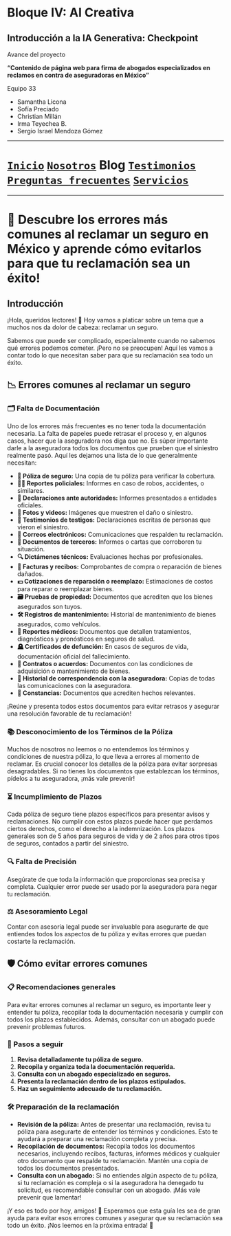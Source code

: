 # Bloque IV: AI Creativa 

## Introducción a la IA Generativa: Checkpoint 

Avance del proyecto

__“Contenido de página web para firma de abogados especializados en reclamos en contra de aseguradoras en México”__

Equipo 33

- Samantha Licona
- Sofía Preciado
- Christian Millán
- Irma Teyechea B.
- Sergio Israel Mendoza Gómez


---

# [`Inicio`](../README.md) [`Nosotros`](../nosotros/README.md) __Blog__ [`Testimonios`](../testimonios/README.md) [`Preguntas frecuentes`](../FQ/README.md)  [`Servicios`](../servicios/README.md)

---

# 🚨 Descubre los errores más comunes al reclamar un seguro en México y aprende cómo evitarlos para que tu reclamación sea un éxito!

## Introducción
¡Hola, queridos lectores! 👋 Hoy vamos a platicar sobre un tema que a muchos nos da dolor de cabeza: reclamar un seguro.

Sabemos que puede ser complicado, especialmente cuando no sabemos qué errores podemos cometer. ¡Pero no se preocupen! Aquí les vamos a contar todo lo que necesitan saber para que su reclamación sea todo un éxito.

## 📉 Errores comunes al reclamar un seguro

### 🗂️ Falta de Documentación
Uno de los errores más frecuentes es no tener toda la documentación necesaria. La falta de papeles puede retrasar el proceso y, en algunos casos, hacer que la aseguradora nos diga que no. Es súper importante darle a la aseguradora todos los documentos que prueben que el siniestro realmente pasó. Aquí les dejamos una lista de lo que generalmente necesitan:

- **📄 Póliza de seguro:** Una copia de tu póliza para verificar la cobertura.
- **👮‍♂️ Reportes policiales:** Informes en caso de robos, accidentes, o similares.
- **📑 Declaraciones ante autoridades:** Informes presentados a entidades oficiales.
- **📸 Fotos y videos:** Imágenes que muestren el daño o siniestro.
- **👥 Testimonios de testigos:** Declaraciones escritas de personas que vieron el siniestro.
- **📧 Correos electrónicos:** Comunicaciones que respalden tu reclamación.
- **🏢 Documentos de terceros:** Informes o cartas que corroboren tu situación.
- **🔍 Dictámenes técnicos:** Evaluaciones hechas por profesionales.
- **🧾 Facturas y recibos:** Comprobantes de compra o reparación de bienes dañados.
- **💵 Cotizaciones de reparación o reemplazo:** Estimaciones de costos para reparar o reemplazar bienes.
- **🗃️ Pruebas de propiedad:** Documentos que acrediten que los bienes asegurados son tuyos.
- **🛠️ Registros de mantenimiento:** Historial de mantenimiento de bienes asegurados, como vehículos.
- **🏥 Reportes médicos:** Documentos que detallen tratamientos, diagnósticos y pronósticos en seguros de salud.
- **🪦 Certificados de defunción:** En casos de seguros de vida, documentación oficial del fallecimiento.
- **📜 Contratos o acuerdos:** Documentos con las condiciones de adquisición o mantenimiento de bienes.
- **📨 Historial de correspondencia con la aseguradora:** Copias de todas las comunicaciones con la aseguradora.
- **🔖 Constancias:** Documentos que acrediten hechos relevantes.

¡Reúne y presenta todos estos documentos para evitar retrasos y asegurar una resolución favorable de tu reclamación!

### 📚 Desconocimiento de los Términos de la Póliza
Muchos de nosotros no leemos o no entendemos los términos y condiciones de nuestra póliza, lo que lleva a errores al momento de reclamar. Es crucial conocer los detalles de la póliza para evitar sorpresas desagradables. Si no tienes los documentos que establezcan los términos, pídelos a tu aseguradora, ¡más vale prevenir!

### ⏳ Incumplimiento de Plazos
Cada póliza de seguro tiene plazos específicos para presentar avisos y reclamaciones. No cumplir con estos plazos puede hacer que perdamos ciertos derechos, como el derecho a la indemnización. Los plazos generales son de 5 años para seguros de vida y de 2 años para otros tipos de seguros, contados a partir del siniestro.

### 🔍 Falta de Precisión
Asegúrate de que toda la información que proporcionas sea precisa y completa. Cualquier error puede ser usado por la aseguradora para negar tu reclamación.

### ⚖️ Asesoramiento Legal
Contar con asesoría legal puede ser invaluable para asegurarte de que entiendes todos los aspectos de tu póliza y evitas errores que puedan costarte la reclamación.

## 🛡️ Cómo evitar errores comunes

### 📋 Recomendaciones generales
Para evitar errores comunes al reclamar un seguro, es importante leer y entender tu póliza, recopilar toda la documentación necesaria y cumplir con todos los plazos establecidos. Además, consultar con un abogado puede prevenir problemas futuros.

### 📝 Pasos a seguir
1. **Revisa detalladamente tu póliza de seguro.**
2. **Recopila y organiza toda la documentación requerida.**
3. **Consulta con un abogado especializado en seguros.**
4. **Presenta la reclamación dentro de los plazos estipulados.**
5. **Haz un seguimiento adecuado de tu reclamación.**

### 🛠️ Preparación de la reclamación
- **Revisión de la póliza:** Antes de presentar una reclamación, revisa tu póliza para asegurarte de entender los términos y condiciones. Esto te ayudará a preparar una reclamación completa y precisa.
- **Recopilación de documentos:** Recopila todos los documentos necesarios, incluyendo recibos, facturas, informes médicos y cualquier otro documento que respalde tu reclamación. Mantén una copia de todos los documentos presentados.
- **Consulta con un abogado:** Si no entiendes algún aspecto de tu póliza, si tu reclamación es compleja o si la aseguradora ha denegado tu solicitud, es recomendable consultar con un abogado. ¡Más vale prevenir que lamentar!

¡Y eso es todo por hoy, amigos! 👫 Esperamos que esta guía les sea de gran ayuda para evitar esos errores comunes y asegurar que su reclamación sea todo un éxito. ¡Nos leemos en la próxima entrada! 📆